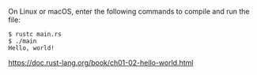 
On Linux or macOS, enter the following commands to compile and run the file:

```
$ rustc main.rs
$ ./main
Hello, world!
```

https://doc.rust-lang.org/book/ch01-02-hello-world.html
